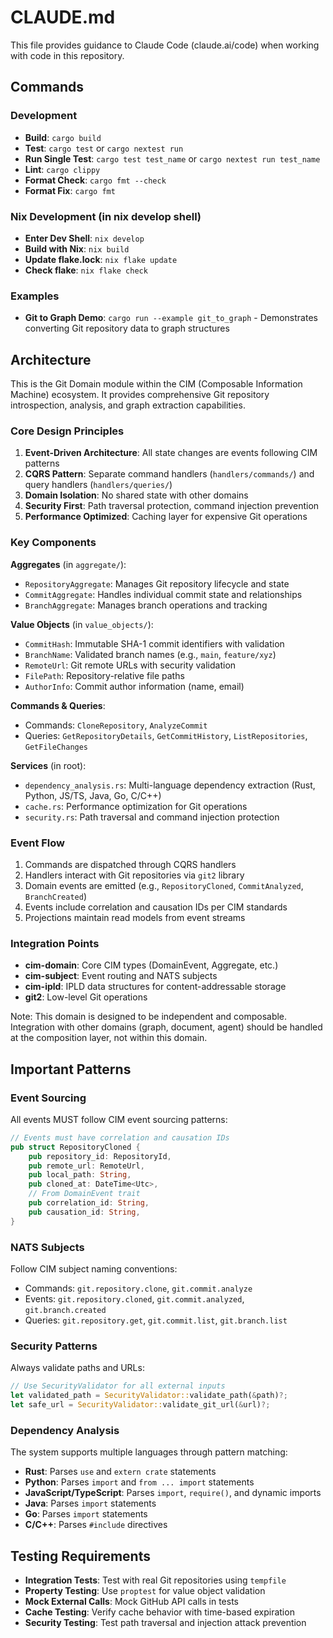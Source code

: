 <!-- Copyright 2025 Cowboy AI, LLC. -->

# CLAUDE.md

This file provides guidance to Claude Code (claude.ai/code) when working with code in this repository.

## Commands

### Development
- **Build**: `cargo build`
- **Test**: `cargo test` or `cargo nextest run`
- **Run Single Test**: `cargo test test_name` or `cargo nextest run test_name`
- **Lint**: `cargo clippy`
- **Format Check**: `cargo fmt --check`
- **Format Fix**: `cargo fmt`

### Nix Development (in nix develop shell)
- **Enter Dev Shell**: `nix develop`
- **Build with Nix**: `nix build`
- **Update flake.lock**: `nix flake update`
- **Check flake**: `nix flake check`

### Examples
- **Git to Graph Demo**: `cargo run --example git_to_graph` - Demonstrates converting Git repository data to graph structures

## Architecture

This is the Git Domain module within the CIM (Composable Information Machine) ecosystem. It provides comprehensive Git repository introspection, analysis, and graph extraction capabilities.

### Core Design Principles
1. **Event-Driven Architecture**: All state changes are events following CIM patterns
2. **CQRS Pattern**: Separate command handlers (`handlers/commands/`) and query handlers (`handlers/queries/`)
3. **Domain Isolation**: No shared state with other domains
4. **Security First**: Path traversal protection, command injection prevention
5. **Performance Optimized**: Caching layer for expensive Git operations

### Key Components

**Aggregates** (in `aggregate/`):
- `RepositoryAggregate`: Manages Git repository lifecycle and state
- `CommitAggregate`: Handles individual commit state and relationships
- `BranchAggregate`: Manages branch operations and tracking

**Value Objects** (in `value_objects/`):
- `CommitHash`: Immutable SHA-1 commit identifiers with validation
- `BranchName`: Validated branch names (e.g., `main`, `feature/xyz`)
- `RemoteUrl`: Git remote URLs with security validation
- `FilePath`: Repository-relative file paths
- `AuthorInfo`: Commit author information (name, email)

**Commands & Queries**:
- Commands: `CloneRepository`, `AnalyzeCommit`
- Queries: `GetRepositoryDetails`, `GetCommitHistory`, `ListRepositories`, `GetFileChanges`

**Services** (in root):
- `dependency_analysis.rs`: Multi-language dependency extraction (Rust, Python, JS/TS, Java, Go, C/C++)
- `cache.rs`: Performance optimization for Git operations
- `security.rs`: Path traversal and command injection protection

### Event Flow
1. Commands are dispatched through CQRS handlers
2. Handlers interact with Git repositories via `git2` library
3. Domain events are emitted (e.g., `RepositoryCloned`, `CommitAnalyzed`, `BranchCreated`)
4. Events include correlation and causation IDs per CIM standards
5. Projections maintain read models from event streams

### Integration Points
- **cim-domain**: Core CIM types (DomainEvent, Aggregate, etc.)
- **cim-subject**: Event routing and NATS subjects
- **cim-ipld**: IPLD data structures for content-addressable storage
- **git2**: Low-level Git operations

Note: This domain is designed to be independent and composable. Integration with other domains (graph, document, agent) should be handled at the composition layer, not within this domain.

## Important Patterns

### Event Sourcing
All events MUST follow CIM event sourcing patterns:
```rust
// Events must have correlation and causation IDs
pub struct RepositoryCloned {
    pub repository_id: RepositoryId,
    pub remote_url: RemoteUrl,
    pub local_path: String,
    pub cloned_at: DateTime<Utc>,
    // From DomainEvent trait
    pub correlation_id: String,
    pub causation_id: String,
}
```

### NATS Subjects
Follow CIM subject naming conventions:
- Commands: `git.repository.clone`, `git.commit.analyze`
- Events: `git.repository.cloned`, `git.commit.analyzed`, `git.branch.created`
- Queries: `git.repository.get`, `git.commit.list`, `git.branch.list`

### Security Patterns
Always validate paths and URLs:
```rust
// Use SecurityValidator for all external inputs
let validated_path = SecurityValidator::validate_path(&path)?;
let safe_url = SecurityValidator::validate_git_url(&url)?;
```

### Dependency Analysis
The system supports multiple languages through pattern matching:
- **Rust**: Parses `use` and `extern crate` statements
- **Python**: Parses `import` and `from ... import` statements
- **JavaScript/TypeScript**: Parses `import`, `require()`, and dynamic imports
- **Java**: Parses `import` statements
- **Go**: Parses `import` statements
- **C/C++**: Parses `#include` directives

## Testing Requirements
- **Integration Tests**: Test with real Git repositories using `tempfile`
- **Property Testing**: Use `proptest` for value object validation
- **Mock External Calls**: Mock GitHub API calls in tests
- **Cache Testing**: Verify cache behavior with time-based expiration
- **Security Testing**: Test path traversal and injection attack prevention